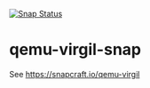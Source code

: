 [![Snap Status](https://build.snapcraft.io/badge/ogra1/qemu-virgil-snap.svg)](https://build.snapcraft.io/user/ogra1/qemu-virgil-snap)

# qemu-virgil-snap

See https://snapcraft.io/qemu-virgil
